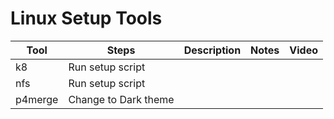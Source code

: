 # Linux Setup Tools

| Tool        | Steps       | Description | Notes  | Video |
| ----------- | ----------- | ----------- | ------ | ------|
| k8      | Run setup script | | | |
| nfs     | Run setup script | | | |
| p4merge | Change to Dark theme | | | |
